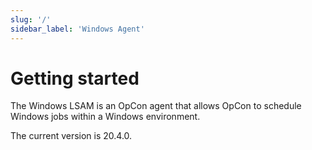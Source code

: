 ```yaml
---
slug: '/'
sidebar_label: 'Windows Agent'
---
```


# Getting started

The Windows LSAM is an OpCon agent that allows OpCon to schedule Windows jobs within a Windows environment.

The current version is 20.4.0.
